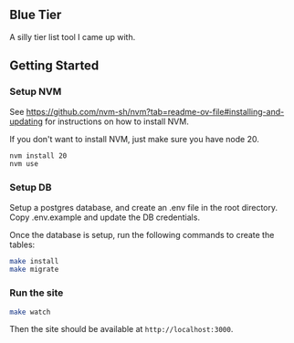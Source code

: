## Blue Tier

A silly tier list tool I came up with.

## Getting Started

### Setup NVM

See https://github.com/nvm-sh/nvm?tab=readme-ov-file#installing-and-updating for instructions on how to install NVM.

If you don't want to install NVM, just make sure you have node 20.

```bash
nvm install 20
nvm use
```

### Setup DB

Setup a postgres database, and create an .env file in the root directory. Copy .env.example
and update the DB credentials.

Once the database is setup, run the following commands to create the tables:

```bash
make install
make migrate
```

### Run the site

```bash
make watch
```

Then the site should be available at `http://localhost:3000`.
